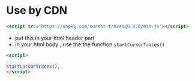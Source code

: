 # Use by CDN

``` html
<script src="https://unpkg.com/cursor-traces@0.0.0/min.js"></script>
```

- put this in your html header part
- in your html body , use the the function `startCursorTraces()`

```html
<script>
...
startCursorTraces();
</script>
```